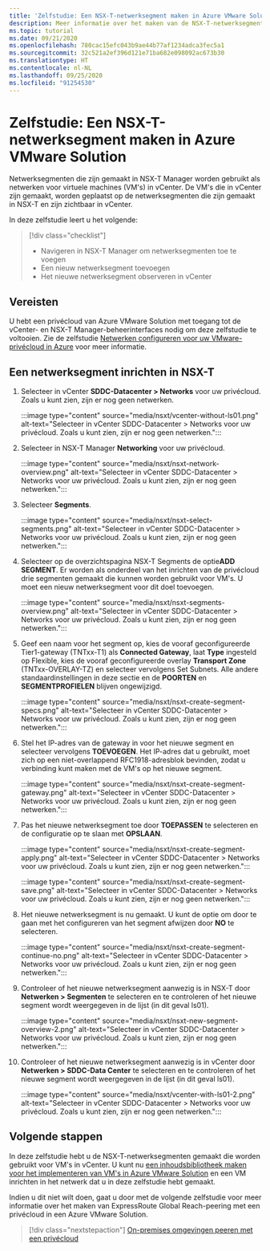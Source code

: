 ```yaml
---
title: 'Zelfstudie: Een NSX-T-netwerksegment maken in Azure VMware Solution'
description: Meer informatie over het maken van de NSX-T-netwerksegmenten die worden gebruikt voor VM's in vCenter
ms.topic: tutorial
ms.date: 09/21/2020
ms.openlocfilehash: 780cac15efc043b9ae44b77af1234adca3fec5a1
ms.sourcegitcommit: 32c521a2ef396d121e71ba682e098092ac673b30
ms.translationtype: HT
ms.contentlocale: nl-NL
ms.lasthandoff: 09/25/2020
ms.locfileid: "91254530"
---
```

# <a name="tutorial-create-an-nsx-t-network-segment-in-azure-vmware-solution"></a>Zelfstudie: Een NSX-T-netwerksegment maken in Azure VMware Solution

Netwerksegmenten die zijn gemaakt in NSX-T Manager worden gebruikt als netwerken voor virtuele machines (VM's) in vCenter. De VM's die in vCenter zijn gemaakt, worden geplaatst op de netwerksegmenten die zijn gemaakt in NSX-T en zijn zichtbaar in vCenter.

In deze zelfstudie leert u het volgende:

> [!div class="checklist"]
> * Navigeren in NSX-T Manager om netwerksegmenten toe te voegen
> * Een nieuw netwerksegment toevoegen
> * Het nieuwe netwerksegment observeren in vCenter

## <a name="prerequisites"></a>Vereisten

U hebt een privécloud van Azure VMware Solution met toegang tot de vCenter- en NSX-T Manager-beheerinterfaces nodig om deze zelfstudie te voltooien. Zie de zelfstudie [Netwerken configureren voor uw VMware-privécloud in Azure](tutorial-configure-networking.md) voor meer informatie.

## <a name="provision-a-network-segment-in-nsx-t"></a>Een netwerksegment inrichten in NSX-T

1. Selecteer in vCenter **SDDC-Datacenter > Networks** voor uw privécloud. Zoals u kunt zien, zijn er nog geen netwerken.

   :::image type="content" source="media/nsxt/vcenter-without-ls01.png" alt-text="Selecteer in vCenter SDDC-Datacenter > Networks voor uw privécloud. Zoals u kunt zien, zijn er nog geen netwerken.":::

1. Selecteer in NSX-T Manager **Networking** voor uw privécloud.

   :::image type="content" source="media/nsxt/nsxt-network-overview.png" alt-text="Selecteer in vCenter SDDC-Datacenter > Networks voor uw privécloud. Zoals u kunt zien, zijn er nog geen netwerken.":::

1. Selecteer **Segments**.

   :::image type="content" source="media/nsxt/nsxt-select-segments.png" alt-text="Selecteer in vCenter SDDC-Datacenter > Networks voor uw privécloud. Zoals u kunt zien, zijn er nog geen netwerken.":::

1. Selecteer op de overzichtspagina NSX-T Segments de optie**ADD SEGMENT**. Er worden als onderdeel van het inrichten van de privécloud drie segmenten gemaakt die kunnen worden gebruikt voor VM's.  U moet een nieuw netwerksegment voor dit doel toevoegen.

   :::image type="content" source="media/nsxt/nsxt-segments-overview.png" alt-text="Selecteer in vCenter SDDC-Datacenter > Networks voor uw privécloud. Zoals u kunt zien, zijn er nog geen netwerken.":::

1. Geef een naam voor het segment op, kies de vooraf geconfigureerde Tier1-gateway (TNTxx-T1) als **Connected Gateway**, laat **Type** ingesteld op Flexible, kies de vooraf geconfigureerde overlay **Transport Zone** (TNTxx-OVERLAY-TZ) en selecteer vervolgens Set Subnets. Alle andere standaardinstellingen in deze sectie en de **POORTEN** en **SEGMENTPROFIELEN** blijven ongewijzigd.

   :::image type="content" source="media/nsxt/nsxt-create-segment-specs.png" alt-text="Selecteer in vCenter SDDC-Datacenter > Networks voor uw privécloud. Zoals u kunt zien, zijn er nog geen netwerken.":::

1. Stel het IP-adres van de gateway in voor het nieuwe segment en selecteer vervolgens **TOEVOEGEN**. Het IP-adres dat u gebruikt, moet zich op een niet-overlappend RFC1918-adresblok bevinden, zodat u verbinding kunt maken met de VM's op het nieuwe segment.

   :::image type="content" source="media/nsxt/nsxt-create-segment-gateway.png" alt-text="Selecteer in vCenter SDDC-Datacenter > Networks voor uw privécloud. Zoals u kunt zien, zijn er nog geen netwerken.":::

1. Pas het nieuwe netwerksegment toe door **TOEPASSEN** te selecteren en de configuratie op te slaan met **OPSLAAN**.

   :::image type="content" source="media/nsxt/nsxt-create-segment-apply.png" alt-text="Selecteer in vCenter SDDC-Datacenter > Networks voor uw privécloud. Zoals u kunt zien, zijn er nog geen netwerken.":::

   :::image type="content" source="media/nsxt/nsxt-create-segment-save.png" alt-text="Selecteer in vCenter SDDC-Datacenter > Networks voor uw privécloud. Zoals u kunt zien, zijn er nog geen netwerken.":::

1. Het nieuwe netwerksegment is nu gemaakt. U kunt de optie om door te gaan met het configureren van het segment afwijzen door **NO** te selecteren.

   :::image type="content" source="media/nsxt/nsxt-create-segment-continue-no.png" alt-text="Selecteer in vCenter SDDC-Datacenter > Networks voor uw privécloud. Zoals u kunt zien, zijn er nog geen netwerken.":::

1. Controleer of het nieuwe netwerksegment aanwezig is in NSX-T door **Netwerken > Segmenten** te selecteren en te controleren of het nieuwe segment wordt weergegeven in de lijst (in dit geval ls01).

   :::image type="content" source="media/nsxt/nsxt-new-segment-overview-2.png" alt-text="Selecteer in vCenter SDDC-Datacenter > Networks voor uw privécloud. Zoals u kunt zien, zijn er nog geen netwerken.":::

1. Controleer of het nieuwe netwerksegment aanwezig is in vCenter door **Netwerken > SDDC-Data Center** te selecteren en te controleren of het nieuwe segment wordt weergegeven in de lijst (in dit geval ls01).

   :::image type="content" source="media/nsxt/vcenter-with-ls01-2.png" alt-text="Selecteer in vCenter SDDC-Datacenter > Networks voor uw privécloud. Zoals u kunt zien, zijn er nog geen netwerken.":::

## <a name="next-steps"></a>Volgende stappen

In deze zelfstudie hebt u de NSX-T-netwerksegmenten gemaakt die worden gebruikt voor VM's in vCenter. U kunt nu [een inhoudsbibliotheek maken voor het implementeren van VM's in Azure VMware Solution](deploy-vm-content-library.md) en een VM inrichten in het netwerk dat u in deze zelfstudie hebt gemaakt.

Indien u dit niet wilt doen, gaat u door met de volgende zelfstudie voor meer informatie over het maken van ExpressRoute Global Reach-peering met een privécloud in een Azure VMware Solution.

> [!div class="nextstepaction"]
> [On-premises omgevingen peeren met een privécloud](tutorial-expressroute-global-reach-private-cloud.md)

<!-- LINKS - external-->

<!-- LINKS - internal -->
